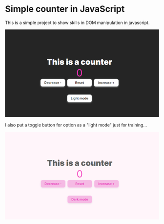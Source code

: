 # Simple counter in JavaScript

This is a simple project to show skills in DOM manipulation in javascript.

![Alt text](dark_mode.png?raw=true "Title")

I also put a toggle button for option as a "light mode"
just for training...

![Alt text](light-mode.png?raw=true "Title")
